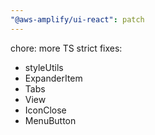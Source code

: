 ```yaml
---
"@aws-amplify/ui-react": patch
---
```


chore: more TS strict fixes:
* styleUtils
* ExpanderItem
* Tabs
* View
* IconClose
* MenuButton
